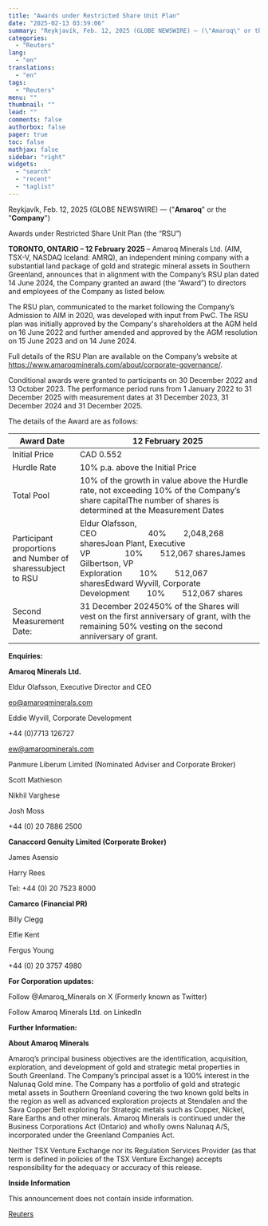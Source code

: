 ```yaml
---
title: "Awards under Restricted Share Unit Plan"
date: "2025-02-13 03:59:06"
summary: "Reykjavík, Feb. 12, 2025 (GLOBE NEWSWIRE) — (\"Amaroq\" or the \"Company\")Awards under Restricted Share Unit Plan (the “RSU”)TORONTO, ONTARIO – 12 February 2025 – Amaroq Minerals Ltd. (AIM, TSX-V, NASDAQ Iceland: AMRQ), an independent mining company with a substantial land package of gold and strategic mineral assets in Southern Greenland,..."
categories:
  - "Reuters"
lang:
  - "en"
translations:
  - "en"
tags:
  - "Reuters"
menu: ""
thumbnail: ""
lead: ""
comments: false
authorbox: false
pager: true
toc: false
mathjax: false
sidebar: "right"
widgets:
  - "search"
  - "recent"
  - "taglist"
---
```


Reykjavík, Feb. 12, 2025 (GLOBE NEWSWIRE) — ("**Amaroq**" or the "**Company**")

Awards under Restricted Share Unit Plan (the “RSU”)

**TORONTO, ONTARIO – 12 February 2025** – Amaroq Minerals Ltd. (AIM, TSX-V, NASDAQ Iceland: AMRQ), an independent mining company with a substantial land package of gold and strategic mineral assets in Southern Greenland, announces that in alignment with the Company’s RSU plan dated 14 June 2024, the Company granted an award (the “Award”) to directors and employees of the Company as listed below.

The RSU plan, communicated to the market following the Company’s Admission to AIM in 2020, was developed with input from PwC. The RSU plan was initially approved by the Company's shareholders at the AGM held on 16 June 2022 and further amended and approved by the AGM resolution on 15 June 2023 and on 14 June 2024.

Full details of the RSU Plan are available on the Company’s website at https://www.amaroqminerals.com/about/corporate-governance/.

Conditional awards were granted to participants on 30 December 2022 and 13 October 2023. The performance period runs from 1 January 2022 to 31 December 2025 with measurement dates at 31 December 2023, 31 December 2024 and 31 December 2025.

The details of the Award are as follows:

| Award Date | 12 February 2025 |
| --- | --- |
| Initial Price | CAD 0.552 |
| Hurdle Rate | 10% p.a. above the Initial Price |
| Total Pool | 10% of the growth in value above the Hurdle rate, not exceeding 10% of the Company’s share capitalThe number of shares is determined at the Measurement Dates |
| Participant proportions and Number of sharessubject to RSU | Eldur Olafsson, CEO                        40%        2,048,268 sharesJoan Plant, Executive VP                10%        512,067 sharesJames Gilbertson, VP Exploration        10%        512,067 sharesEdward Wyvill, Corporate Development        10%        512,067 shares |
| Second Measurement Date: | 31 December 202450% of the Shares will vest on the first anniversary of grant, with the remaining 50% vesting on the second anniversary of grant. |

**Enquiries:**

**Amaroq Minerals Ltd.**

Eldur Olafsson, Executive Director and CEO

eo@amaroqminerals.com

Eddie Wyvill, Corporate Development

+44 (0)7713 126727

ew@amaroqminerals.com

Panmure Liberum Limited (Nominated Adviser and Corporate Broker)

Scott Mathieson

Nikhil Varghese

Josh Moss

+44 (0) 20 7886 2500

**Canaccord Genuity Limited (Corporate Broker)**

James Asensio

Harry Rees

Tel: +44 (0) 20 7523 8000

**Camarco (Financial PR)**

Billy Clegg

Elfie Kent

Fergus Young

+44 (0) 20 3757 4980

**For Corporation updates:**

Follow @Amaroq\_Minerals on X (Formerly known as Twitter)

Follow Amaroq Minerals Ltd. on LinkedIn

**Further Information:**

**About Amaroq Minerals**

Amaroq’s principal business objectives are the identification, acquisition, exploration, and development of gold and strategic metal properties in South Greenland. The Company’s principal asset is a 100% interest in the Nalunaq Gold mine. The Company has a portfolio of gold and strategic metal assets in Southern Greenland covering the two known gold belts in the region as well as advanced exploration projects at Stendalen and the Sava Copper Belt exploring for Strategic metals such as Copper, Nickel, Rare Earths and other minerals. Amaroq Minerals is continued under the Business Corporations Act (Ontario) and wholly owns Nalunaq A/S, incorporated under the Greenland Companies Act.

Neither TSX Venture Exchange nor its Regulation Services Provider (as that term is defined in policies of the TSX Venture Exchange) accepts responsibility for the adequacy or accuracy of this release.

**Inside Information**

This announcement does not contain inside information.

[Reuters](https://www.tradingview.com/news/reuters.com,2025-02-12:newsml_GNX9tP108:0-awards-under-restricted-share-unit-plan/)
